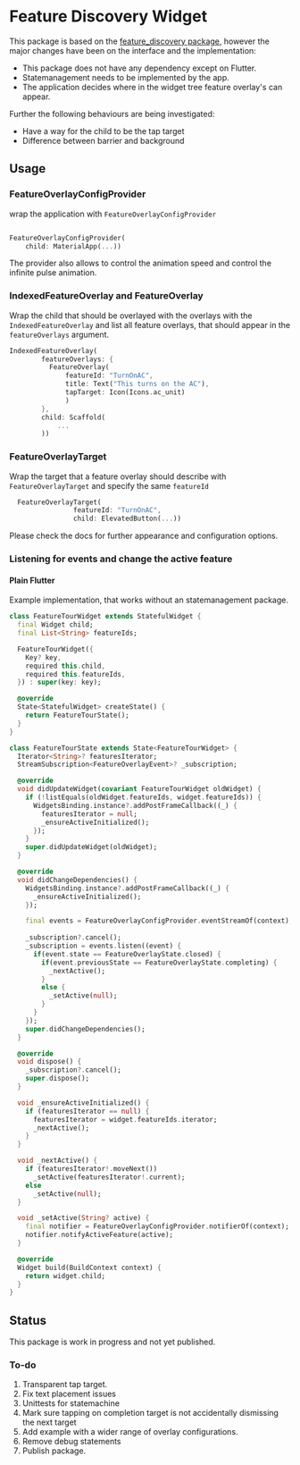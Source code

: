 # Feature Discovery Widget

This package is based on the [feature_discovery package](https://pub.dev/packages/feature_discovery/), however the major changes have been on the interface and the implementation:

- This package does not have any dependency except on Flutter.
- Statemanagement needs to be implemented by the app.
- The application decides where in the widget tree feature overlay's can appear.

Further the following behaviours are being investigated:
- Have a way for the child to be the tap target
- Difference between barrier and background

## Usage

### FeatureOverlayConfigProvider

wrap the application with `FeatureOverlayConfigProvider`

```dart

FeatureOverlayConfigProvider(
    child: MaterialApp(...))

```

The provider also allows to control the animation speed and control the infinite pulse animation.

### IndexedFeatureOverlay and FeatureOverlay

Wrap the child that should be overlayed with the overlays with the `IndexedFeatureOverlay` and list all feature overlays, that should appear in the `featureOverlays` argument. 

```dart
IndexedFeatureOverlay(
        featureOverlays: {
          FeatureOverlay(
              featureId: "TurnOnAC",
              title: Text("This turns on the AC"),
              tapTarget: Icon(Icons.ac_unit)
              )
        },
        child: Scaffold(
            ...
        ))
```

### FeatureOverlayTarget

Wrap the target that a feature overlay should describe with `FeatureOverlayTarget` and specify the same `featureId`

```dart
  FeatureOverlayTarget(
                featureId: "TurnOnAC",
                child: ElevatedButton(...))
```

Please check the docs for further appearance and configuration options.

### Listening for events and change the active feature

#### Plain Flutter

Example implementation, that works without an statemanagement package.

```dart
class FeatureTourWidget extends StatefulWidget {
  final Widget child;
  final List<String> featureIds;

  FeatureTourWidget({
    Key? key,
    required this.child,
    required this.featureIds,
  }) : super(key: key);

  @override
  State<StatefulWidget> createState() {
    return FeatureTourState();
  }
}

class FeatureTourState extends State<FeatureTourWidget> {
  Iterator<String>? featuresIterator;
  StreamSubscription<FeatureOverlayEvent>? _subscription;

  @override
  void didUpdateWidget(covariant FeatureTourWidget oldWidget) {
    if (!listEquals(oldWidget.featureIds, widget.featureIds)) {
      WidgetsBinding.instance?.addPostFrameCallback((_) {
        featuresIterator = null;
        _ensureActiveInitialized();
      });
    }
    super.didUpdateWidget(oldWidget);
  }

  @override
  void didChangeDependencies() {
    WidgetsBinding.instance?.addPostFrameCallback((_) {
      _ensureActiveInitialized();
    });

    final events = FeatureOverlayConfigProvider.eventStreamOf(context);
    
    _subscription?.cancel();
    _subscription = events.listen((event) {
      if(event.state == FeatureOverlayState.closed) {
        if(event.previousState == FeatureOverlayState.completing) { 
          _nextActive();
        }
        else {
          _setActive(null);
        }
      }
    });
    super.didChangeDependencies();
  }

  @override
  void dispose() {
    _subscription?.cancel();
    super.dispose();
  }

  void _ensureActiveInitialized() {
    if (featuresIterator == null) {
      featuresIterator = widget.featureIds.iterator;
      _nextActive();
    }
  }

  void _nextActive() {
    if (featuresIterator!.moveNext())
      _setActive(featuresIterator!.current);
    else
      _setActive(null);
  }

  void _setActive(String? active) {
    final notifier = FeatureOverlayConfigProvider.notifierOf(context);
    notifier.notifyActiveFeature(active);
  }

  @override
  Widget build(BuildContext context) {
    return widget.child;
  }
}
```

## Status

This package is work in progress and not yet published.

### To-do

1. Transparent tap target.
2. Fix text placement issues
3. Unittests for statemachine
4. Mark sure tapping on completion target is not accidentally dismissing the next target
5. Add example with a wider range of overlay configurations.
6. Remove debug statements
7. Publish package.